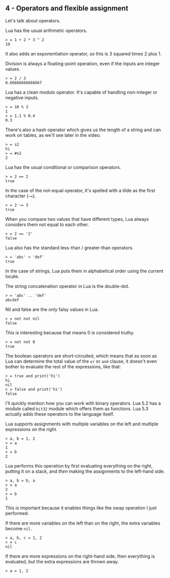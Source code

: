 ## 4 - Operators and flexible assignment

Let's talk about operators.

Lua has the usual arithmetic operators.

    > = 1 + 2 * 3 ^ 2
    19

It also adds an exponentiation operator,
so this is 3 squared times 2 plus 1.

Division is always a floating-point operation, even if the
inputs are integer values.

    > = 2 / 3
    0.66666666666667

Lua has a clean modulo operator.
It's capable of handling non-integer or negative inputs.

    > = 10 % 3
    1
    > = 1.1 % 0.4
    0.3

There's also a hash operator which gives us the length
of a string and can work on tables, as we'll see later in
the video.

    > = s2
    hi
    > = #s2
    2

Lua has the usual conditional or comparison operators.

    > = 2 == 2
    true

In the case of the not-equal operator, it's spelled with
a tilde as the first character (`~=`).

    > = 2 ~= 3
    true

When you compare two values that have different types, Lua
always considers them not equal to each other.

    > = 2 == '2'
    false

Lua also has the standard less-than / greater-than operators.

    > = 'abc' < 'def'
    true

In the case of strings, Lua puts them in alphabetical
order using the current locale.

The string concatenation operator in Lua is the double-dot.

    > = 'abc' .. 'def'
    abcdef

Nil and false are the only falsy values in Lua.

    > = not not nil
    false

This is interesting because that means 0 is considered truthy.

    > = not not 0
    true

The boolean operators are short-circuited, which means that as
soon as Lua can determine the total value of the `or` or `and` clause,
it doesn't even bother to evaluate the rest of the expressions, like that:

    > = true and print('hi')
    hi
    nil
    > = false and print('hi')
    false

I'll quickly mention how you can work with binary operators.
Lua 5.2 has a module called `bit32` module which offers them as functions.
Lua 5.3 actually adds these operators to the language itself.

Lua supports assignments with multiple variables on the left and
multiple expressions on the right.

    > a, b = 1, 2
    > = a
    1
    > = b
    2

Lua performs this operation by first
evaluating everything on the right, putting it on a stack, and *then*
making the assignments to the left-hand side.


    > a, b = b, a
    > = a
    2
    > = b
    1

This is important because it enables things like the swap operation
I just performed.

If there are more variables on the left than on the right,
the extra variables become `nil`.

    > a, b, c = 1, 2
    > = c
    nil

If there are more expressions on the right-hand side, then everything
is evaluated, but the extra expressions are thrown away.

    > a = 1, 2

